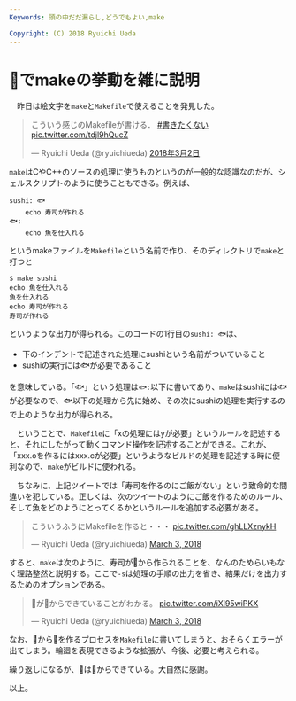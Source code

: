 ```yaml
---
Keywords: 頭の中だだ漏らし,どうでもよい,make

Copyright: (C) 2018 Ryuichi Ueda
---
```


# 🍣でmakeの挙動を雑に説明

　昨日は絵文字を`make`と`Makefile`で使えることを発見した。

<blockquote class="twitter-tweet" data-lang="ja"><p lang="ja" dir="ltr">こういう感じのMakefileが書ける． <a href="https://twitter.com/hashtag/%E6%9B%B8%E3%81%8D%E3%81%9F%E3%81%8F%E3%81%AA%E3%81%84?src=hash&amp;ref_src=twsrc%5Etfw">#書きたくない</a> <a href="https://t.co/tdjl9hQucZ">pic.twitter.com/tdjl9hQucZ</a></p>&mdash; Ryuichi Ueda (@ryuichiueda) <a href="https://twitter.com/ryuichiueda/status/969543815362093056?ref_src=twsrc%5Etfw">2018年3月2日</a></blockquote>
<script async src="https://platform.twitter.com/widgets.js" charset="utf-8"></script>

`make`はCやC++のソースの処理に使うものというのが一般的な認識なのだが、シェルスクリプトのように使うこともできる。例えば、

```
sushi: 🐟
	echo 寿司が作れる
🐟:
	echo 魚を仕入れる
```

というmakeファイルを`Makefile`という名前で作り、そのディレクトリで`make`と打つと

```
$ make sushi
echo 魚を仕入れる
魚を仕入れる
echo 寿司が作れる
寿司が作れる
``` 

というような出力が得られる。このコードの1行目の`sushi: 🐟`は、

* 下のインデントで記述された処理にsushiという名前がついていること
* sushiの実行には🐟が必要であること

を意味している。「🐟」という処理は`🐟:`以下に書いてあり、`make`はsushiには🐟が必要なので、🐟以下の処理から先に始め、その次にsushiの処理を実行するので上のような出力が得られる。

　ということで、`Makefile`に「xの処理にはyが必要」というルールを記述すると、それにしたがって動くコマンド操作を記述することができる。これが、「xxx.oを作るにはxxx.cが必要」というようなビルドの処理を記述する時に便利なので、`make`がビルドに使われる。

　ちなみに、上記ツイートでは「寿司を作るのにご飯がない」という致命的な間違いを犯している。正しくは、次のツイートのようにご飯を作るためのルール、そして魚をどのようにとってくるかというルールを追加する必要がある。

<blockquote class="twitter-tweet" data-partner="tweetdeck"><p lang="ja" dir="ltr">こういうふうにMakefileを作ると・・・ <a href="https://t.co/ghLLXznykH">pic.twitter.com/ghLLXznykH</a></p>&mdash; Ryuichi Ueda (@ryuichiueda) <a href="https://twitter.com/ryuichiueda/status/969753245764665344?ref_src=twsrc%5Etfw">March 3, 2018</a></blockquote>
<script async src="https://platform.twitter.com/widgets.js" charset="utf-8"></script>

すると、`make`は次のように、寿司が💩から作られることを、なんのためらいもなく理路整然と説明する。ここで`-s`は処理の手順の出力を省き、結果だけを出力するためのオプションである。

<blockquote class="twitter-tweet" data-partner="tweetdeck"><p lang="ja" dir="ltr">🍣が💩からできていることがわかる。 <a href="https://t.co/iXl95wiPKX">pic.twitter.com/iXl95wiPKX</a></p>&mdash; Ryuichi Ueda (@ryuichiueda) <a href="https://twitter.com/ryuichiueda/status/969753388672892929?ref_src=twsrc%5Etfw">March 3, 2018</a></blockquote>
<script async src="https://platform.twitter.com/widgets.js" charset="utf-8"></script>

なお、🍣から💩を作るプロセスを`Makefile`に書いてしまうと、おそらくエラーが出てしまう。輪廻を表現できるような拡張が、今後、必要と考えられる。

繰り返しになるが、🍣は💩からできている。大自然に感謝。


以上。
